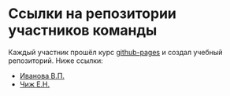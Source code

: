# Ссылки на репозитории участников команды

Каждый участник прошёл курс [github-pages](https://lab.github.com/githubtraining/github-pages) и создал учебный репозиторий. Ниже ссылки:

- [Иванова В.П.](https://github.com/vvltoria/skills-github-pages.git)
- [Чиж E.Н.]()

